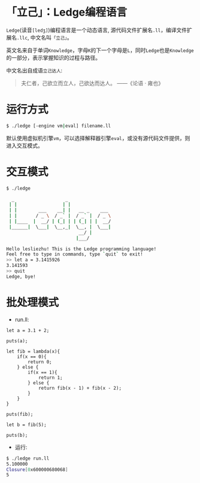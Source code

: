 # 「立己」：Ledge编程语言

`Ledge`(读音`[ledʒ]`)编程语言是一个动态语言, 源代码文件扩展名`.ll`，编译文件扩展名`.llc`, 中文名叫`「立己」`。

英文名来自于单词`Knowledge`，字母`K`的下一个字母是`L`，同时`Ledge`也是`Knowledge`的一部分，表示掌握知识的过程与路径。

中文名出自成语`立己达人`:

> 夫仁者，己欲立而立人，己欲达而达人。  ——《论语 · 雍也》


# 运行方式

```bash
$ ./ledge [-engine vm|eval] filename.ll
```

默认使用虚拟机引擎`vm`，可以选择解释器引擎`eval`，或没有源代码文件提供，则进入交互模式。

# 交互模式

```bash
$ ./ledge

  _                   _
 | |                 | |
 | |        ___    __| |   __ _    ___
 | |       / _ \  / _` |  / _` |  / _ \
 | |____  |  __/ | (_| | | (_| | |  __/
 |______|  \___|  \__,_|  \__, |  \___|
                           __/ |
                          |___/

Hello lesliezhu! This is the Ledge programming language!
Feel free to type in commands, type `quit` to exit!
>> let a = 3.1415926
3.141593
>> quit
Ledge, bye!
```

# 批处理模式

- run.ll:

```
let a = 3.1 + 2;

puts(a);

let fib = lambda(x){
	if(x == 0){
		return 0;
	} else {
		if(x == 1){
			return 1;
		} else {
			return fib(x - 1) + fib(x - 2);
		}
	}
}

puts(fib);

let b = fib(5);

puts(b);
```

- 运行:

```bash
$ ./ledge run.ll
5.100000
Closure[0x600000680068]
5
```